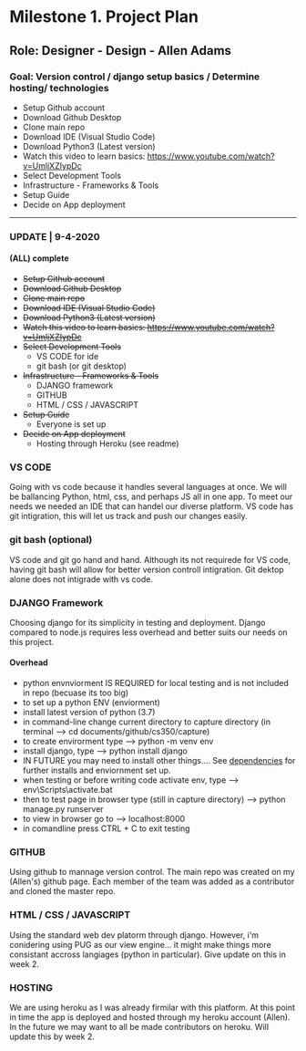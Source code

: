 # Milestone 1. Project Plan

## Role: Designer - Design - Allen Adams

### Goal: Version control / django setup basics / Determine hosting/ technologies

* Setup Github account
* Download Github Desktop
* Clone main repo
* Download IDE (Visual Studio Code) 
* Download Python3 (Latest version)
* Watch this video to learn basics: https://www.youtube.com/watch?v=UmljXZIypDc
* Select Development Tools
* Infrastructure - Frameworks & Tools
* Setup Guide
* Decide on App deployment

---
### UPDATE | 9-4-2020

#### (ALL) complete
* ~~Setup Github account~~
* ~~Download Github Desktop~~
* ~~Clone main repo~~
* ~~Download IDE (Visual Studio Code)~~
* ~~Download Python3 (Latest version)~~
* ~~Watch this video to learn basics: https://www.youtube.com/watch?v=UmljXZIypDc~~
* ~~Select Development Tools~~
  * VS CODE for ide
  * git bash (or git desktop)
* ~~Infrastructure - Frameworks & Tools~~
  * DJANGO framework
  * GITHUB
  * HTML / CSS / JAVASCRIPT
* ~~Setup Guide~~
  * Everyone is set up
* ~~Decide on App deployment~~
  * Hosting through Heroku (see readme)
  
### VS CODE
Going with vs code because it handles several languages at once. We will be ballancing Python, html, css, and perhaps JS all in one app. To meet our needs we needed an IDE that can handel our diverse platform. VS code has git intigration, this will let us track and push our changes easily.

### git bash (optional)
VS code and git go hand and hand. Although its not requirede for VS code, having git bash will allow for better version controll intigration. Git dektop alone does not intigrade with vs code. 

### DJANGO Framework
Choosing django for its simplicity in testing and deployment. Django compared to node.js requires less overhead and better suits our needs on this project.

#### Overhead
* python envnviorment IS REQUIRED for local testing and is not included in repo (becuase its too big)
* to set up a python ENV (enviorment)
 * install latest version of python (3.7)
 * in command-line change current directory to capture directory (in terminal --> cd documents/github/cs350/capture)
 * to create envirorment type --> python -m venv env
 * install django, type --> python install django 
 * IN FUTURE you may need to install other things.... See [dependencies](https://github.com/Adam1400/cs350/blob/master/capture/requirements.txt) for further installs and enviornment set up.
 * when testing or before writing code activate env, type --> env\Scripts\activate.bat
 * then to test page in browser type (still in capture directory) --> python manage.py runserver
 * to view in browser go to --> localhost:8000 
 * in comandline press CTRL + C to exit testing 
 

### GITHUB
Using github to mannage version control. The main repo was created on my (Allen's) github page. Each member of the team was added as a contributor and cloned the master repo.

### HTML / CSS / JAVASCRIPT
Using the standard web dev platorm through django. However, i'm conidering using PUG as our view engine... it might make things more consistant accross langiages (python in particular). Give update on this in week 2.

### HOSTING
We are using heroku as I was already firmilar with this platform. At this point in time the app is deployed and hosted through my heroku account (Allen). In the future we may want to all be made contributors on heroku. Will update this by week 2. 


